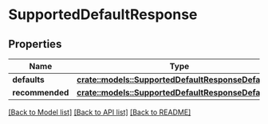 # SupportedDefaultResponse

## Properties

| Name            | Type                                                                                                    | Description | Notes |
| --------------- | ------------------------------------------------------------------------------------------------------- | ----------- | ----- |
| **defaults**    | [**crate::models::SupportedDefaultResponseDefaults**](docs/SupportedDefaultResponse\_defaults.md)       |             |       |
| **recommended** | [**crate::models::SupportedDefaultResponseDefaultsId**](docs/SupportedDefaultResponse\_defaults\_id.md) |             |       |

[\[Back to Model list\]](./#documentation-for-models) [\[Back to API list\]](./#documentation-for-api-endpoints) [\[Back to README\]](./)
